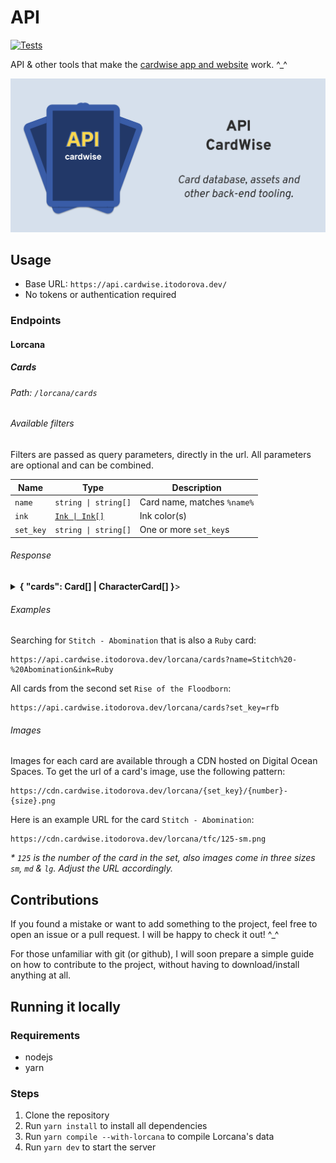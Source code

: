 # API
[![Tests](https://github.com/cardwise-tcg/api/actions/workflows/test.yml/badge.svg)](https://github.com/cardwise-tcg/api/actions/workflows/test.yml)

API & other tools that make the [cardwise app and website](https://cardwise.itodorova.dev/) work. ^_^

<p align="center">
<img src="./image.png" alt="cardwise api cover" style="max-height:300px;" />
</p>

## Usage

- Base URL: `https://api.cardwise.itodorova.dev/`
- No tokens or authentication required

### Endpoints

#### Lorcana

##### Cards

###### Path: `/lorcana/cards`

###### Available filters

Filters are passed as query parameters, directly in the url. All parameters are optional and can be combined.

| Name      | Type                                                                                           | Description                 |
|-----------|------------------------------------------------------------------------------------------------|-----------------------------|
| `name`    | `string \| string[]`                                                                           |Card name, matches `%name%` |
| `ink`     | [`Ink \| Ink[]`](https://github.com/cardwise-tcg/api/blob/main/src/http/lorcana/types/Card.ts) |Ink color(s)                |
| `set_key` | `string \| string[]`                                                                           |  One or more `set_key`s     |



###### Response

<details>
  <summary><b>{ "cards": Card[] | CharacterCard[] }</b>></summary>

```json
{
    "cards": [
      {
        "artist": "Kendall Hale",
        "ink": "Amber",
        "ink_cost": 4,
        "inkable": true,
        "name": "Bashful",
        "types": [
          "Character"
        ],
        "rarity": "Uncommon",
        "number": 1,
        "keywords": [],
        "flavor_text": "Life is sweeter with friends.",
        "text": "Oh, Gosh!: This character can't quest unless you have another Seven Dwarfs character in play.",
        "classifications": [
          "Storyborn",
          "Ally",
          "Seven Dwarfs"
        ],
        "version": "Hopeless Romantic",
        "willpower": 5,
        "strength": 2,
        "lore": 3,
        "set": {
          "key": "rfb",
          "name": "Rise Of The Floodborn",
          "number": 2
        }
      }
    ]
}
```
</details>

###### Examples

Searching for `Stitch - Abomination` that is also a `Ruby` card:

```
https://api.cardwise.itodorova.dev/lorcana/cards?name=Stitch%20-%20Abomination&ink=Ruby
```

All cards from the second set `Rise of the Floodborn`:

```
https://api.cardwise.itodorova.dev/lorcana/cards?set_key=rfb
```

###### Images

Images for each card are available through a CDN hosted on Digital Ocean Spaces. To get the url of a card's image, use the following pattern:

```
https://cdn.cardwise.itodorova.dev/lorcana/{set_key}/{number}-{size}.png
```

Here is an example URL for the card `Stitch - Abomination`:

```
https://cdn.cardwise.itodorova.dev/lorcana/tfc/125-sm.png
```

_\* `125` is the number of the card in the set, also images come in three sizes `sm`, `md` & `lg`. Adjust the URL
accordingly._


## Contributions

If you found a mistake or want to add something to the project, feel free to open an issue or a pull request. I will be
happy to check it out! ^_^

For those unfamiliar with git (or github), I will soon prepare a simple guide on how to contribute to the project,
without having to download/install anything at all.

## Running it locally

### Requirements

- nodejs
- yarn

### Steps

1. Clone the repository
2. Run `yarn install` to install all dependencies
3. Run `yarn compile --with-lorcana` to compile Lorcana's data
4. Run `yarn dev` to start the server

